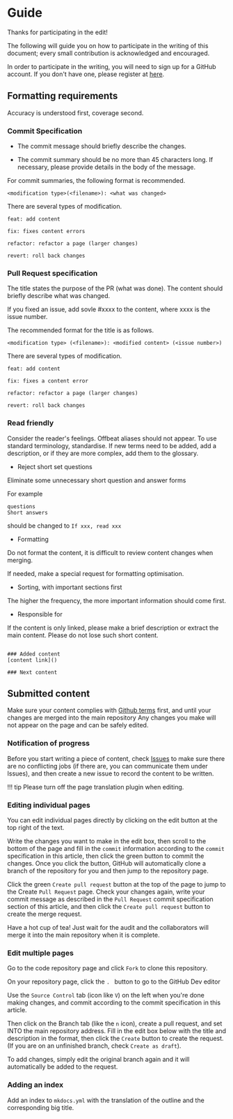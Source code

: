 # Guide

Thanks for participating in the edit!

The following will guide you on how to participate in the writing of this document; every small contribution is acknowledged and encouraged.

In order to participate in the writing, you will need to sign up for a GitHub account. If you don't have one, please register at [here](https://github.com/signup).


## Formatting requirements

Accuracy is understood first, coverage second.

### Commit Specification

- The commit message should briefly describe the changes.

- The commit summary should be no more than 45 characters long. If necessary, please provide details in the body of the message.

For commit summaries, the following format is recommended.

```
<modification type>(<filename>): <what was changed>
```

There are several types of modification.

    feat: add content

    fix: fixes content errors

    refactor: refactor a page (larger changes)

    revert: roll back changes

### Pull Request specification

The title states the purpose of the PR (what was done). The content should briefly describe what was changed.

If you fixed an issue, add sovle #xxxx to the content, where xxxx is the issue number.

The recommended format for the title is as follows.
```
<modification type> (<filename>): <modified content> (<issue number>)
```

There are several types of modification.

    feat: add content

    fix: fixes a content error

    refactor: refactor a page (larger changes)

    revert: roll back changes



### Read friendly

Consider the reader's feelings. Offbeat aliases should not appear. To use standard terminology, standardise. If new terms need to be added, add a description, or if they are more complex, add them to the glossary.

- Reject short set questions

Eliminate some unnecessary short question and answer forms

For example
```
questions
Short answers
```
should be changed to ``If xxx, read xxx``

- Formatting

Do not format the content, it is difficult to review content changes when merging.

If needed, make a special request for formatting optimisation.

- Sorting, with important sections first

The higher the frequency, the more important information should come first.

- Responsible for

If the content is only linked, please make a brief description or extract the main content. Please do not lose such short content.

```

### Added content
[content link]()

### Next content

```

## Submitted content

Make sure your content complies with [Github terms](https://docs.github.com/en/site-policy/acceptable-use-policies/github-acceptable-use-policies) first, and until your changes are merged into the main repository Any changes you make will not appear on the page and can be safely edited.

### Notification of progress

Before you start writing a piece of content, check [Issues](https://github.com/sudoskys/StableDiffusionBook/issues) to make sure there are no conflicting jobs (if there are, you can communicate them under Issues), and then create a new issue to record the content to be written.

!!! tip
    Please turn off the page translation plugin when editing.

### Editing individual pages

You can edit individual pages directly by clicking on the edit button at the top right of the text.

Write the changes you want to make in the edit box, then scroll to the bottom of the page and fill in the `commit` information according to the `commit` specification in this article, then click the green button to commit the changes. Once you click the button, GitHub will automatically clone a branch of the repository for you and then jump to the repository page.

Click the green `Create pull request` button at the top of the page to jump to the Create `Pull Request` page. Check your changes again, write your commit message as described in the `Pull Request` commit specification section of this article, and then click the `Create pull request` button to create the merge request.

Have a hot cup of tea! Just wait for the audit and the collaborators will merge it into the main repository when it is complete.

### Edit multiple pages

Go to the code repository page and click `Fork` to clone this repository.

On your repository page, click the `. ` button to go to the GitHub Dev editor

Use the `Source Control` tab (icon like `V`) on the left when you're done making changes, and commit according to the commit specification in this article.

Then click on the Branch tab (like the `n` icon), create a pull request, and set INTO the main repository address. Fill in the edit box below with the title and description in the format, then click the `Create` button to create the request. (If you are on an unfinished branch, check `Create as draft`).

To add changes, simply edit the original branch again and it will automatically be added to the request.

### Adding an index

Add an index to `mkdocs.yml` with the translation of the outline and the corresponding big title.



